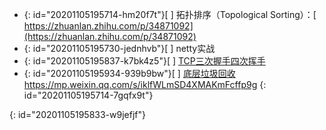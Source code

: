 * {: id="20201105195714-hm20f7t"}[ ] 拓扑排序（Topological Sorting）：[ https://zhuanlan.zhihu.com/p/34871092](https://zhuanlan.zhihu.com/p/34871092)
* {: id="20201105195730-jednhvb"}[ ] netty实战
* {: id="20201105195837-k7bk4z5"}[ ] [TCP三次握手四次挥手](https://app.yinxiang.com/fx/c159b39e-febe-4728-83a8-9c82dc6e4db5)
* {: id="20201105195934-939b9bw"}[ ] [底层垃圾回收](https://)https://mp.weixin.qq.com/s/iklfWLmSD4XMAKmFcffp9g
{: id="20201105195714-7gqfx9t"}

{: id="20201105195833-w9jefjf"}
